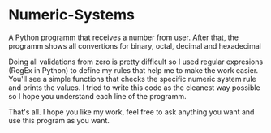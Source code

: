 # Numeric-Systems
A Python programm that receives a number from user. After that, the programm shows all convertions for binary, octal, decimal and hexadecimal

Doing all validations from zero is pretty difficult so I used regular expresions (RegEx in Python) to define my rules that help me to make the work easier.
You'll see a simple functions that checks the specific numeric system rule and prints the values. I tried to write this code as the cleanest way possible so I hope you understand each line of the programm.

That's all. I hope you like my work, feel free to ask anything you want and use this program as you want.
